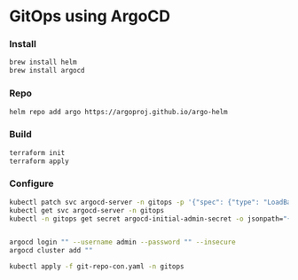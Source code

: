 # GitOps using ArgoCD

### Install
```sh
brew install helm
brew install argocd
```

### Repo
```sh
helm repo add argo https://argoproj.github.io/argo-helm
```

### Build
```sh
terraform init
terraform apply
```

### Configure
```sh
kubectl patch svc argocd-server -n gitops -p '{"spec": {"type": "LoadBalancer"}}'
kubectl get svc argocd-server -n gitops
kubectl -n gitops get secret argocd-initial-admin-secret -o jsonpath="{.data.password}" | base64 -d; echo


argocd login "" --username admin --password "" --insecure
argocd cluster add ""

kubectl apply -f git-repo-con.yaml -n gitops
```
